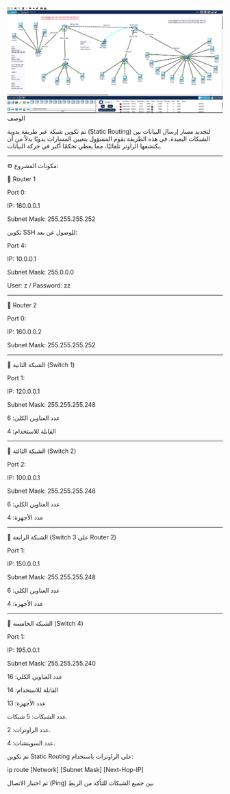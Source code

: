 <div>
<img src="static.png" alt=" Static Routing" style="width:120% high:%100; height:auto;"/>
</div>
الوصف 

تم تكوين شبكة عبر طريقة يدوية (Static Routing) لتحديد مسار إرسال البيانات بين الشبكات البعيدة. في هذه الطريقة يقوم المسؤول بتعيين المسارات يدويًا بدلاً من أن يكتشفها الراوتر تلقائيًا، مما يعطي تحكمًا أكبر في حركة البيانات.


---

⚙️ مكونات المشروع:

🔹 Router 1

Port 0:

IP: 160.0.0.1

Subnet Mask: 255.255.255.252


تكوين SSH للوصول عن بعد:

Port 4:

IP: 10.0.0.1

Subnet Mask: 255.0.0.0

User: z / Password: zz





---

🔹 Router 2

Port 0:

IP: 160.0.0.2

Subnet Mask: 255.255.255.252




---

🔹 الشبكة الثانية (Switch 1)

Port 1:

IP: 120.0.0.1

Subnet Mask: 255.255.255.248


عدد العناوين الكلي: 6

القابلة للاستخدام: 4



---

🔹 الشبكة الثالثة (Switch 2)

Port 2:

IP: 100.0.0.1

Subnet Mask: 255.255.255.248


عدد العناوين الكلي: 6

عدد الأجهزة: 4



---

🔹 الشبكة الرابعة (Switch 3 على Router 2)

Port 1:

IP: 150.0.0.1

Subnet Mask: 255.255.255.248


عدد العناوين الكلي: 6

عدد الأجهزة: 4



---

🔹 الشبكة الخامسة (Switch 4)

Port 1:

IP: 195.0.0.1

Subnet Mask: 255.255.255.240


عدد العناوين الكلي: 16

القابلة للاستخدام: 14

عدد الأجهزة: 13





عدد الشبكات: 5 شبكات.

عدد الراوترات: 2.

عدد السويتشات: 4.

تم تكوين Static Routing على الراوترات باستخدام:

ip route [Network] [Subnet Mask] [Next-Hop-IP]

تم اختبار الاتصال (Ping) بين جميع الشبكات للتأكد من الربط
